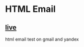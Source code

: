 # HTML Email

## [live](https://6ddf4f52.mail-j4ww.pages.dev/start)

html email test on gmail and yandex

